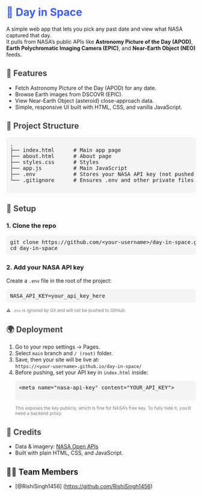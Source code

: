 <h1 style="color: #3b5cff;">🌌 Day in Space</h1>
  <p>
    A simple web app that lets you pick any past date and view what NASA captured that day.<br>
    It pulls from NASA’s public APIs like <strong>Astronomy Picture of the Day (APOD)</strong>, 
    <strong>Earth Polychromatic Imaging Camera (EPIC)</strong>, and 
    <strong>Near-Earth Object (NEO)</strong> feeds.
  </p>

  <h2 style="color:#444;">🚀 Features</h2>
  <ul>
    <li>Fetch Astronomy Picture of the Day (APOD) for any date.</li>
    <li>Browse Earth images from DSCOVR (EPIC).</li>
    <li>View Near-Earth Object (asteroid) close-approach data.</li>
    <li>Simple, responsive UI built with HTML, CSS, and vanilla JavaScript.</li>
  </ul>

  <h2 style="color:#444;">📂 Project Structure</h2>
  <pre style="background:#f4f4f4; padding:10px; border-radius:6px;">
.
├── index.html      # Main app page
├── about.html      # About page
├── styles.css      # Styles
├── app.js          # Main JavaScript
├── .env            # Stores your NASA API key (not pushed to GitHub)
└── .gitignore      # Ensures .env and other private files are not uploaded
  </pre>

  <h2 style="color:#444;">🔑 Setup</h2>
  <h3>1. Clone the repo</h3>
  <pre style="background:#f4f4f4; padding:10px; border-radius:6px;">git clone https://github.com/&lt;your-username&gt;/day-in-space.git
cd day-in-space</pre>

  <h3>2. Add your NASA API key</h3>
  <p>Create a <code>.env</code> file in the root of the project:</p>
  <pre style="background:#f4f4f4; padding:10px; border-radius:6px;">NASA_API_KEY=your_api_key_here</pre>
  <small style="color:#777;">⚠️ <code>.env</code> is ignored by Git and will not be pushed to GitHub.</small>



  <h2 style="color:#444;">🌍 Deployment</h2>
  <ol>
    <li>Go to your repo settings → Pages.</li>
    <li>Select <code>main</code> branch and <code>/ (root)</code> folder.</li>
    <li>Save, then your site will be live at:<br>
      <code>https://&lt;your-username&gt;.github.io/day-in-space/</code>
    </li>
    <li>
      Before pushing, set your API key in <code>index.html</code> inside:
      <pre style="background:#f4f4f4; padding:10px; border-radius:6px;">
&lt;meta name="nasa-api-key" content="YOUR_API_KEY"&gt;
      </pre>
      <small style="color:#777;">This exposes the key publicly, which is fine for NASA’s free key.  
      To fully hide it, you’d need a backend proxy.</small>
    </li>
  </ol>

  <h2 style="color:#444;">🙌 Credits</h2>
  <ul>
    <li>Data & imagery: <a href="https://api.nasa.gov/" target="_blank">NASA Open APIs</a></li>
    <li>Built with plain HTML, CSS, and JavaScript.</li>
  </ul>

## 👨‍🚀 Team Members
- [@RishiSingh1456] (https://github.com/RishiSingh1456)
